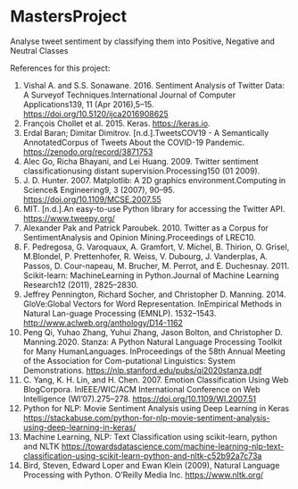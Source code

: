# MastersProject

Analyse tweet sentiment by classifying them into Positive, Negative and Neutral Classes


References for this project:

1. Vishal A. and S.S. Sonawane. 2016. Sentiment Analysis of Twitter Data: A Surveyof Techniques.International Journal of Computer Applications139, 11 (Apr 2016),5–15.   https://doi.org/10.5120/ijca2016908625
2.  François Chollet et al. 2015. Keras. https://keras.io.
3. Erdal Baran; Dimitar Dimitrov. [n.d.].TweetsCOV19 - A Semantically AnnotatedCorpus of Tweets About the COVID-19 Pandemic.    https://zenodo.org/record/3871753
4. Alec Go, Richa Bhayani, and Lei Huang. 2009. Twitter sentiment classificationusing distant supervision.Processing150 (01 2009).
5. J. D. Hunter. 2007. Matplotlib: A 2D graphics environment.Computing in Science& Engineering9, 3 (2007), 90–95.  https://doi.org/10.1109/MCSE.2007.55
6. MIT. [n.d.].An easy-to-use Python library for accessing the Twitter API.   https://www.tweepy.org/
7. Alexander Pak and Patrick Paroubek. 2010. Twitter as a Corpus for SentimentAnalysis and Opinion Mining.Proceedings of LREC10.
8. F. Pedregosa, G. Varoquaux, A. Gramfort, V. Michel, B. Thirion, O. Grisel, M.Blondel, P. Prettenhofer, R. Weiss, V. Dubourg, J. Vanderplas, A. Passos, D. Cour-napeau, M. Brucher, M. Perrot, and E. Duchesnay. 2011. Scikit-learn: MachineLearning in Python.Journal of Machine Learning Research12 (2011), 2825–2830.
9. Jeffrey Pennington, Richard Socher, and Christopher D. Manning. 2014. GloVe:Global Vectors for Word Representation. InEmpirical Methods in Natural Lan-guage Processing (EMNLP). 1532–1543.  http://www.aclweb.org/anthology/D14-1162
10. Peng Qi, Yuhao Zhang, Yuhui Zhang, Jason Bolton, and Christopher D. Manning.2020. Stanza: A Python Natural Language Processing Toolkit for Many HumanLanguages. InProceedings of the 58th Annual Meeting of the Association for Com-putational Linguistics: System Demonstrations.   https://nlp.stanford.edu/pubs/qi2020stanza.pdf
11. C. Yang, K. H. Lin, and H. Chen. 2007. Emotion Classification Using Web BlogCorpora. InIEEE/WIC/ACM International Conference on Web Intelligence (WI’07).275–278.  https://doi.org/10.1109/WI.2007.51
12. Python for NLP: Movie Sentiment Analysis using Deep Learning in Keras https://stackabuse.com/python-for-nlp-movie-sentiment-analysis-using-deep-learning-in-keras/
14. Machine Learning, NLP: Text Classification using scikit-learn, python and NLTK https://towardsdatascience.com/machine-learning-nlp-text-classification-using-scikit-learn-python-and-nltk-c52b92a7c73a
13. Bird, Steven, Edward Loper and Ewan Klein (2009), Natural Language Processing with Python. O’Reilly Media Inc. https://www.nltk.org/

